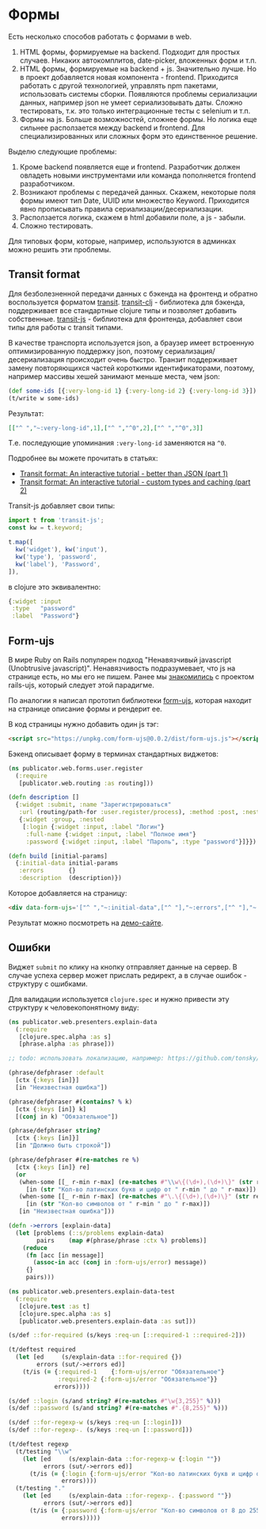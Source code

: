 # Формы

Есть несколько способов работать с формами в web.

1. HTML формы, формируемые на backend. Подходит для простых случаев.
   Никаких автокомплитов, date-picker, вложенных форм и т.п.
2. HTML формы, формируемые на backend + js.
   Значительно лучше.
   Но в проект добавляется новая компонента - frontend.
   Приходится работать с другой технологией, управлять npm пакетами, использовать системы сборки.
   Появляются проблемы сериализации данных, например json не умеет сериализовывать даты.
   Сложно тестировать, т.к. это только интеграционные тесты с selenium и т.п.
3. Формы на js. Больше возможностей, сложнее формы. Но логика еще сильнее расползается
   между backend и frontend. Для специализированных или сложных форм это единственное решение.

Выделю следующие проблемы:

1. Кроме backend появляется еще и frontend.
   Разработчик должен овладеть новыми инструментами
   или команда пополняется frontend разработчиком.
2. Возникают проблемы с передачей данных.
   Скажем, некоторые поля формы имеют тип Date, UUID или множество Keyword.
   Приходится явно прописывать правила сериализации/десериализации.
3. Расползается логика, скажем в html добавили поле, а js - забыли.
4. Сложно тестировать.

Для типовых форм, которые, например, используются в админках можно решить эти проблемы.

## Transit format

Для безболезненной передачи данных с бэкенда на фронтенд и обратно воспользуется форматом
[transit](https://github.com/cognitect/transit-format).
[transit-clj](https://github.com/cognitect/transit-clj) - библиотека для бэкенда,
поддерживает все стандартные clojure типы и позволяет добавить собственные.
[transit-js](https://github.com/cognitect/transit-js) - библиотека для фронтенда,
добавляет свои типы для работы с transit типами.

В качестве транспорта используется json, а браузер имеет встроенную оптимизированную поддержку json,
поэтому сериализация/десериализация происходит очень быстро.
Транзит поддерживает замену повторяющихся частей короткими идентификаторами,
поэтому, например массивы хешей занимают меньше места, чем json:

```clojure
(def some-ids [{:very-long-id 1} {:very-long-id 2} {:very-long-id 3}])
(t/write w some-ids)
```

Результат:
```json
[["^ ","~:very-long-id",1],["^ ","^0",2],["^ ","^0",3]]
```

Т.е. последующие упоминания `:very-long-id` заменяются на `^0`.

Подробнее вы можете прочитать в статьях:

+ [Transit format: An interactive tutorial - better than JSON (part 1)](https://blog.klipse.tech/clojure/2016/09/22/transit-clojure.html)
+ [Transit format: An interactive tutorial - custom types and caching (part 2)](https://blog.klipse.tech/clojure/2016/09/22/transit-clojure-2.html)

Transit-js добавляет свои типы:

```javascript
import t from 'transit-js';
const kw = t.keyword;

t.map([
  kw('widget'), kw('input'),
  kw('type'), 'password',
  kw('label'), 'Password',
]),
```

в clojure это эквивалентно:

```clojure
{:widget :input
 :type   "password"
 :label  "Password"}
```

## Form-ujs

В мире Ruby on Rails популярен подход "Ненавязчивый javascript (Unobtrusive javascript)".
Ненавязчивость подразумевает, что js на странице есть, но мы его не пишем.
Ранее мы [знакомились](/04-web/04-http-methods) с проектом rails-ujs, который следует этой парадигме.

По аналогии я написал прототип библиотеки [form-ujs](https://github.com/darkleaf/form-ujs),
которая находит на странице описание формы и рендерит ее.

В код страницы нужно добавить один js тэг:

```html
<script src="https://unpkg.com/form-ujs@0.0.2/dist/form-ujs.js"></script>
```

Бэкенд описывает форму в терминах стандартных виджетов:

```clojure
(ns publicator.web.forms.user.register
  (:require
   [publicator.web.routing :as routing]))

(defn description []
  {:widget :submit, :name "Зарегистрироваться"
   :url (routing/path-for :user.register/process), :method :post, :nested
   {:widget :group, :nested
    [:login {:widget :input, :label "Логин"}
     :full-name {:widget :input, :label "Полное имя"}
     :password {:widget :input, :label "Пароль", :type "password"}]}})

(defn build [initial-params]
  {:initial-data initial-params
   :errors       {}
   :description  (description)})
```

Которое добавляется на страницу:

```html
<div data-form-ujs='["^ ","~:initial-data",["^ "],"~:errors",["^ "],"~:description",["^ ","~:widget","~:submit","~:name","Зарегистрироваться","~:url","/register","~:method","~:post","~:nested",["^ ","^3","~:group","^9",["~:login",["^ ","^3","~:input","~:label","Логин"],"~:full-name",["^ ","^3","^<","^=","Полное имя"],"~:password",["^ ","^3","^<","^=","Пароль","~:type","password"]]]]]' />
```

Результат можно посмотреть на [демо-сайте](https://darkleaf-publicator2.herokuapp.com/register).

## Ошибки

Виджет `submit` по клику на кнопку отправляет данные на сервер.
В случае успеха сервер может прислать редирект, а в случае ошибок - структуру с ошибками.

Для валидации используется `clojure.spec` и нужно привести эту структуру к человекопонятному виду:

```clojure
(ns publicator.web.presenters.explain-data
  (:require
   [clojure.spec.alpha :as s]
   [phrase.alpha :as phrase]))

;; todo: использовать локализацию, например: https://github.com/tonsky/tongue

(phrase/defphraser :default
  [ctx {:keys [in]}]
  [in "Неизвестная ошибка"])

(phrase/defphraser #(contains? % k)
  [ctx {:keys [in]} k]
  [(conj in k) "Обязательное"])

(phrase/defphraser string?
  [ctx {:keys [in]}]
  [in "Должно быть строкой"])

(phrase/defphraser #(re-matches re %)
  [ctx {:keys [in]} re]
  (or
   (when-some [[_ r-min r-max] (re-matches #"\\w\{(\d+),(\d+)\}" (str re))]
     [in (str "Кол-во латинских букв и цифр от " r-min " до " r-max)])
   (when-some [[_ r-min r-max] (re-matches #"\.\{(\d+),(\d+)\}" (str re))]
     [in (str "Кол-во символов от " r-min " до " r-max)])
   [in "Неизвестная ошибка"]))

(defn ->errors [explain-data]
  (let [problems (::s/problems explain-data)
        pairs    (map #(phrase/phrase :ctx %) problems)]
    (reduce
     (fn [acc [in message]]
       (assoc-in acc (conj in :form-ujs/error) message))
     {}
     pairs)))
```

```clojure
(ns publicator.web.presenters.explain-data-test
  (:require
   [clojure.test :as t]
   [clojure.spec.alpha :as s]
   [publicator.web.presenters.explain-data :as sut]))

(s/def ::for-required (s/keys :req-un [::required-1 ::required-2]))

(t/deftest required
  (let [ed     (s/explain-data ::for-required {})
        errors (sut/->errors ed)]
    (t/is (= {:required-1    {:form-ujs/error "Обязательное"}
              :required-2 {:form-ujs/error "Обязательное"}}
             errors))))

(s/def ::login (s/and string? #(re-matches #"\w{3,255}" %)))
(s/def ::password (s/and string? #(re-matches #".{8,255}" %)))

(s/def ::for-regexp-w (s/keys :req-un [::login]))
(s/def ::for-regexp-. (s/keys :req-un [::password]))

(t/deftest regexp
  (t/testing "\\w"
    (let [ed     (s/explain-data ::for-regexp-w {:login ""})
          errors (sut/->errors ed)]
      (t/is (= {:login {:form-ujs/error "Кол-во латинских букв и цифр от 3 до 255"}}
               errors))))
  (t/testing "."
    (let [ed     (s/explain-data ::for-regexp-. {:password ""})
          errors (sut/->errors ed)]
      (t/is (= {:password {:form-ujs/error "Кол-во символов от 8 до 255"}}
               errors)))))
```
